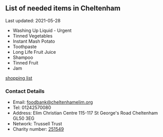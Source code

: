 <!-- summary_marker starts -->
## List of needed items in Cheltenham

Last updated: 2021-05-28

- Washing Up Liquid - Urgent
- Tinned Vegetables
- Instant Mash Potato
- Toothpaste
- Long Life Fruit Juice
- Shampoo
- Tinned Fruit
- Jam
<!-- summary_marker ends -->

[shopping list](https://cheltenham.foodbank.org.uk/give-help/donate-food/)

### Contact Details

<!-- contact_marker starts -->
- Email: foodbank@cheltenhamelim.org
- Tel: 01242570080
- Address: Elim Christian Centre 115-117 St George's Road Cheltenham GL50 3EG
- Network: Trussell Trust
- Charity number: [251549](https://register-of-charities.charitycommission.gov.uk/charity-details/?regid=251549&subid=0)
<!-- contact_marker ends -->
